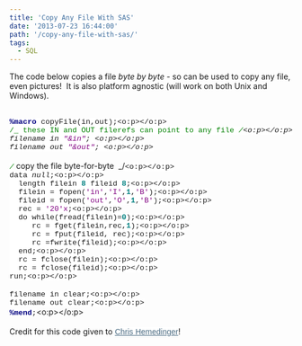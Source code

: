 ```yaml
---
title: 'Copy Any File With SAS'
date: '2013-07-23 16:44:00'
path: '/copy-any-file-with-sas/'
tags:
  - SQL
---
```


The code below copies a file <i>byte by byte</i>&nbsp;- so can be used to copy any file, even pictures! &nbsp;It is also platform agnostic (will work on both Unix and Windows).<div><br /></div><div> <!--[if gte mso 9]><xml> <o:OfficeDocumentSettings>  <o:AllowPNG/> </o:OfficeDocumentSettings></xml><![endif]--> <!--[if gte mso 9]><xml> <w:WordDocument>  <w:View>Normal</w:View>  <w:Zoom>0</w:Zoom>  <w:TrackMoves/>  <w:TrackFormatting/>  <w:PunctuationKerning/>  <w:ValidateAgainstSchemas/>  <w:SaveIfXMLInval>false</w:SaveIfXMLInvalid>  <w:IgnoreMixedContent>false</w:IgnoreMixedContent>  <w:AlwaysShowPlaceholderText>false</w:AlwaysShowPlaceholderText>  <w:DoNotPromoteQF/>  <w:LidThemeOther>EN-US</w:LidThemeOther>  <w:LidThemeAsian>JA</w:LidThemeAsian>  <w:LidThemeComplexScript>X-NONE</w:LidThemeComplexScript>  <w:Compatibility>   <w:BreakWrappedTables/>   <w:SnapToGridInCell/>   <w:WrapTextWithPunct/>   <w:UseAsianBreakRules/>   <w:DontGrowAutofit/>   <w:SplitPgBreakAndParaMark/>   <w:EnableOpenTypeKerning/>   <w:DontFlipMirrorIndents/>   <w:OverrideTableStyleHps/>   <w:UseFELayout/>  </w:Compatibility>  <m:mathPr>   <m:mathFont m:val="Cambria Math"/>   <m:brkBin m:val="before"/>   <m:brkBinSub m:val="&#45;-"/>   <m:smallFrac m:val="off"/>   <m:dispDef/>   <m:lMargin m:val="0"/>   <m:rMargin m:val="0"/>   <m:defJc m:val="centerGroup"/>   <m:wrapIndent m:val="1440"/>   <m:intLim m:val="subSup"/>   <m:naryLim m:val="undOvr"/>  </m:mathPr></w:WordDocument></xml><![endif]--><!--[if gte mso 9]><xml> <w:LatentStyles DefLockedState="false" DefUnhideWhenUsed="true"   DefSemiHidden="true" DefQFormat="false" DefPriority="99"   LatentStyleCount="276">  <w:LsdException Locked="false" Priority="0" SemiHidden="false"    UnhideWhenUsed="false" QFormat="true" Name="Normal"/>  <w:LsdException Locked="false" Priority="9" SemiHidden="false"    UnhideWhenUsed="false" QFormat="true" Name="heading 1"/>  <w:LsdException Locked="false" Priority="9" QFormat="true" Name="heading 2"/>  <w:LsdException Locked="false" Priority="9" QFormat="true" Name="heading 3"/>  <w:LsdException Locked="false" Priority="9" QFormat="true" Name="heading 4"/>  <w:LsdException Locked="false" Priority="9" QFormat="true" Name="heading 5"/>  <w:LsdException Locked="false" Priority="9" QFormat="true" Name="heading 6"/>  <w:LsdException Locked="false" Priority="9" QFormat="true" Name="heading 7"/>  <w:LsdException Locked="false" Priority="9" QFormat="true" Name="heading 8"/>  <w:LsdException Locked="false" Priority="9" QFormat="true" Name="heading 9"/>  <w:LsdException Locked="false" Priority="39" Name="toc 1"/>  <w:LsdException Locked="false" Priority="39" Name="toc 2"/>  <w:LsdException Locked="false" Priority="39" Name="toc 3"/>  <w:LsdException Locked="false" Priority="39" Name="toc 4"/>  <w:LsdException Locked="false" Priority="39" Name="toc 5"/>  <w:LsdException Locked="false" Priority="39" Name="toc 6"/>  <w:LsdException Locked="false" Priority="39" Name="toc 7"/>  <w:LsdException Locked="false" Priority="39" Name="toc 8"/>  <w:LsdException Locked="false" Priority="39" Name="toc 9"/>  <w:LsdException Locked="false" Priority="35" QFormat="true" Name="caption"/>  <w:LsdException Locked="false" Priority="10" SemiHidden="false"    UnhideWhenUsed="false" QFormat="true" Name="Title"/>  <w:LsdException Locked="false" Priority="1" Name="Default Paragraph Font"/>  <w:LsdException Locked="false" Priority="11" SemiHidden="false"    UnhideWhenUsed="false" QFormat="true" Name="Subtitle"/>  <w:LsdException Locked="false" Priority="22" SemiHidden="false"    UnhideWhenUsed="false" QFormat="true" Name="Strong"/>  <w:LsdException Locked="false" Priority="20" SemiHidden="false"    UnhideWhenUsed="false" QFormat="true" Name="Emphasis"/>  <w:LsdException Locked="false" Priority="59" SemiHidden="false"    UnhideWhenUsed="false" Name="Table Grid"/>  <w:LsdException Locked="false" UnhideWhenUsed="false" Name="Placeholder Text"/>  <w:LsdException Locked="false" Priority="1" SemiHidden="false"    UnhideWhenUsed="false" QFormat="true" Name="No Spacing"/>  <w:LsdException Locked="false" Priority="60" SemiHidden="false"    UnhideWhenUsed="false" Name="Light Shading"/>  <w:LsdException Locked="false" Priority="61" SemiHidden="false"    UnhideWhenUsed="false" Name="Light List"/>  <w:LsdException Locked="false" Priority="62" SemiHidden="false"    UnhideWhenUsed="false" Name="Light Grid"/>  <w:LsdException Locked="false" Priority="63" SemiHidden="false"    UnhideWhenUsed="false" Name="Medium Shading 1"/>  <w:LsdException Locked="false" Priority="64" SemiHidden="false"    UnhideWhenUsed="false" Name="Medium Shading 2"/>  <w:LsdException Locked="false" Priority="65" SemiHidden="false"    UnhideWhenUsed="false" Name="Medium List 1"/>  <w:LsdException Locked="false" Priority="66" SemiHidden="false"    UnhideWhenUsed="false" Name="Medium List 2"/>  <w:LsdException Locked="false" Priority="67" SemiHidden="false"    UnhideWhenUsed="false" Name="Medium Grid 1"/>  <w:LsdException Locked="false" Priority="68" SemiHidden="false"    UnhideWhenUsed="false" Name="Medium Grid 2"/>  <w:LsdException Locked="false" Priority="69" SemiHidden="false"    UnhideWhenUsed="false" Name="Medium Grid 3"/>  <w:LsdException Locked="false" Priority="70" SemiHidden="false"    UnhideWhenUsed="false" Name="Dark List"/>  <w:LsdException Locked="false" Priority="71" SemiHidden="false"    UnhideWhenUsed="false" Name="Colorful Shading"/>  <w:LsdException Locked="false" Priority="72" SemiHidden="false"    UnhideWhenUsed="false" Name="Colorful List"/>  <w:LsdException Locked="false" Priority="73" SemiHidden="false"    UnhideWhenUsed="false" Name="Colorful Grid"/>  <w:LsdException Locked="false" Priority="60" SemiHidden="false"    UnhideWhenUsed="false" Name="Light Shading Accent 1"/>  <w:LsdException Locked="false" Priority="61" SemiHidden="false"    UnhideWhenUsed="false" Name="Light List Accent 1"/>  <w:LsdException Locked="false" Priority="62" SemiHidden="false"    UnhideWhenUsed="false" Name="Light Grid Accent 1"/>  <w:LsdException Locked="false" Priority="63" SemiHidden="false"    UnhideWhenUsed="false" Name="Medium Shading 1 Accent 1"/>  <w:LsdException Locked="false" Priority="64" SemiHidden="false"    UnhideWhenUsed="false" Name="Medium Shading 2 Accent 1"/>  <w:LsdException Locked="false" Priority="65" SemiHidden="false"    UnhideWhenUsed="false" Name="Medium List 1 Accent 1"/>  <w:LsdException Locked="false" UnhideWhenUsed="false" Name="Revision"/>  <w:LsdException Locked="false" Priority="34" SemiHidden="false"    UnhideWhenUsed="false" QFormat="true" Name="List Paragraph"/>  <w:LsdException Locked="false" Priority="29" SemiHidden="false"    UnhideWhenUsed="false" QFormat="true" Name="Quote"/>  <w:LsdException Locked="false" Priority="30" SemiHidden="false"    UnhideWhenUsed="false" QFormat="true" Name="Intense Quote"/>  <w:LsdException Locked="false" Priority="66" SemiHidden="false"    UnhideWhenUsed="false" Name="Medium List 2 Accent 1"/>  <w:LsdException Locked="false" Priority="67" SemiHidden="false"    UnhideWhenUsed="false" Name="Medium Grid 1 Accent 1"/>  <w:LsdException Locked="false" Priority="68" SemiHidden="false"    UnhideWhenUsed="false" Name="Medium Grid 2 Accent 1"/>  <w:LsdException Locked="false" Priority="69" SemiHidden="false"    UnhideWhenUsed="false" Name="Medium Grid 3 Accent 1"/>  <w:LsdException Locked="false" Priority="70" SemiHidden="false"    UnhideWhenUsed="false" Name="Dark List Accent 1"/>  <w:LsdException Locked="false" Priority="71" SemiHidden="false"    UnhideWhenUsed="false" Name="Colorful Shading Accent 1"/>  <w:LsdException Locked="false" Priority="72" SemiHidden="false"    UnhideWhenUsed="false" Name="Colorful List Accent 1"/>  <w:LsdException Locked="false" Priority="73" SemiHidden="false"    UnhideWhenUsed="false" Name="Colorful Grid Accent 1"/>  <w:LsdException Locked="false" Priority="60" SemiHidden="false"    UnhideWhenUsed="false" Name="Light Shading Accent 2"/>  <w:LsdException Locked="false" Priority="61" SemiHidden="false"    UnhideWhenUsed="false" Name="Light List Accent 2"/>  <w:LsdException Locked="false" Priority="62" SemiHidden="false"    UnhideWhenUsed="false" Name="Light Grid Accent 2"/>  <w:LsdException Locked="false" Priority="63" SemiHidden="false"    UnhideWhenUsed="false" Name="Medium Shading 1 Accent 2"/>  <w:LsdException Locked="false" Priority="64" SemiHidden="false"    UnhideWhenUsed="false" Name="Medium Shading 2 Accent 2"/>  <w:LsdException Locked="false" Priority="65" SemiHidden="false"    UnhideWhenUsed="false" Name="Medium List 1 Accent 2"/>  <w:LsdException Locked="false" Priority="66" SemiHidden="false"    UnhideWhenUsed="false" Name="Medium List 2 Accent 2"/>  <w:LsdException Locked="false" Priority="67" SemiHidden="false"    UnhideWhenUsed="false" Name="Medium Grid 1 Accent 2"/>  <w:LsdException Locked="false" Priority="68" SemiHidden="false"    UnhideWhenUsed="false" Name="Medium Grid 2 Accent 2"/>  <w:LsdException Locked="false" Priority="69" SemiHidden="false"    UnhideWhenUsed="false" Name="Medium Grid 3 Accent 2"/>  <w:LsdException Locked="false" Priority="70" SemiHidden="false"    UnhideWhenUsed="false" Name="Dark List Accent 2"/>  <w:LsdException Locked="false" Priority="71" SemiHidden="false"    UnhideWhenUsed="false" Name="Colorful Shading Accent 2"/>  <w:LsdException Locked="false" Priority="72" SemiHidden="false"    UnhideWhenUsed="false" Name="Colorful List Accent 2"/>  <w:LsdException Locked="false" Priority="73" SemiHidden="false"    UnhideWhenUsed="false" Name="Colorful Grid Accent 2"/>  <w:LsdException Locked="false" Priority="60" SemiHidden="false"    UnhideWhenUsed="false" Name="Light Shading Accent 3"/>  <w:LsdException Locked="false" Priority="61" SemiHidden="false"    UnhideWhenUsed="false" Name="Light List Accent 3"/>  <w:LsdException Locked="false" Priority="62" SemiHidden="false"    UnhideWhenUsed="false" Name="Light Grid Accent 3"/>  <w:LsdException Locked="false" Priority="63" SemiHidden="false"    UnhideWhenUsed="false" Name="Medium Shading 1 Accent 3"/>  <w:LsdException Locked="false" Priority="64" SemiHidden="false"    UnhideWhenUsed="false" Name="Medium Shading 2 Accent 3"/>  <w:LsdException Locked="false" Priority="65" SemiHidden="false"    UnhideWhenUsed="false" Name="Medium List 1 Accent 3"/>  <w:LsdException Locked="false" Priority="66" SemiHidden="false"    UnhideWhenUsed="false" Name="Medium List 2 Accent 3"/>  <w:LsdException Locked="false" Priority="67" SemiHidden="false"    UnhideWhenUsed="false" Name="Medium Grid 1 Accent 3"/>  <w:LsdException Locked="false" Priority="68" SemiHidden="false"    UnhideWhenUsed="false" Name="Medium Grid 2 Accent 3"/>  <w:LsdException Locked="false" Priority="69" SemiHidden="false"    UnhideWhenUsed="false" Name="Medium Grid 3 Accent 3"/>  <w:LsdException Locked="false" Priority="70" SemiHidden="false"    UnhideWhenUsed="false" Name="Dark List Accent 3"/>  <w:LsdException Locked="false" Priority="71" SemiHidden="false"    UnhideWhenUsed="false" Name="Colorful Shading Accent 3"/>  <w:LsdException Locked="false" Priority="72" SemiHidden="false"    UnhideWhenUsed="false" Name="Colorful List Accent 3"/>  <w:LsdException Locked="false" Priority="73" SemiHidden="false"    UnhideWhenUsed="false" Name="Colorful Grid Accent 3"/>  <w:LsdException Locked="false" Priority="60" SemiHidden="false"    UnhideWhenUsed="false" Name="Light Shading Accent 4"/>  <w:LsdException Locked="false" Priority="61" SemiHidden="false"    UnhideWhenUsed="false" Name="Light List Accent 4"/>  <w:LsdException Locked="false" Priority="62" SemiHidden="false"    UnhideWhenUsed="false" Name="Light Grid Accent 4"/>  <w:LsdException Locked="false" Priority="63" SemiHidden="false"    UnhideWhenUsed="false" Name="Medium Shading 1 Accent 4"/>  <w:LsdException Locked="false" Priority="64" SemiHidden="false"    UnhideWhenUsed="false" Name="Medium Shading 2 Accent 4"/>  <w:LsdException Locked="false" Priority="65" SemiHidden="false"    UnhideWhenUsed="false" Name="Medium List 1 Accent 4"/>  <w:LsdException Locked="false" Priority="66" SemiHidden="false"    UnhideWhenUsed="false" Name="Medium List 2 Accent 4"/>  <w:LsdException Locked="false" Priority="67" SemiHidden="false"    UnhideWhenUsed="false" Name="Medium Grid 1 Accent 4"/>  <w:LsdException Locked="false" Priority="68" SemiHidden="false"    UnhideWhenUsed="false" Name="Medium Grid 2 Accent 4"/>  <w:LsdException Locked="false" Priority="69" SemiHidden="false"    UnhideWhenUsed="false" Name="Medium Grid 3 Accent 4"/>  <w:LsdException Locked="false" Priority="70" SemiHidden="false"    UnhideWhenUsed="false" Name="Dark List Accent 4"/>  <w:LsdException Locked="false" Priority="71" SemiHidden="false"    UnhideWhenUsed="false" Name="Colorful Shading Accent 4"/>  <w:LsdException Locked="false" Priority="72" SemiHidden="false"    UnhideWhenUsed="false" Name="Colorful List Accent 4"/>  <w:LsdException Locked="false" Priority="73" SemiHidden="false"    UnhideWhenUsed="false" Name="Colorful Grid Accent 4"/>  <w:LsdException Locked="false" Priority="60" SemiHidden="false"    UnhideWhenUsed="false" Name="Light Shading Accent 5"/>  <w:LsdException Locked="false" Priority="61" SemiHidden="false"    UnhideWhenUsed="false" Name="Light List Accent 5"/>  <w:LsdException Locked="false" Priority="62" SemiHidden="false"    UnhideWhenUsed="false" Name="Light Grid Accent 5"/>  <w:LsdException Locked="false" Priority="63" SemiHidden="false"    UnhideWhenUsed="false" Name="Medium Shading 1 Accent 5"/>  <w:LsdException Locked="false" Priority="64" SemiHidden="false"    UnhideWhenUsed="false" Name="Medium Shading 2 Accent 5"/>  <w:LsdException Locked="false" Priority="65" SemiHidden="false"    UnhideWhenUsed="false" Name="Medium List 1 Accent 5"/>  <w:LsdException Locked="false" Priority="66" SemiHidden="false"    UnhideWhenUsed="false" Name="Medium List 2 Accent 5"/>  <w:LsdException Locked="false" Priority="67" SemiHidden="false"    UnhideWhenUsed="false" Name="Medium Grid 1 Accent 5"/>  <w:LsdException Locked="false" Priority="68" SemiHidden="false"    UnhideWhenUsed="false" Name="Medium Grid 2 Accent 5"/>  <w:LsdException Locked="false" Priority="69" SemiHidden="false"    UnhideWhenUsed="false" Name="Medium Grid 3 Accent 5"/>  <w:LsdException Locked="false" Priority="70" SemiHidden="false"    UnhideWhenUsed="false" Name="Dark List Accent 5"/>  <w:LsdException Locked="false" Priority="71" SemiHidden="false"    UnhideWhenUsed="false" Name="Colorful Shading Accent 5"/>  <w:LsdException Locked="false" Priority="72" SemiHidden="false"    UnhideWhenUsed="false" Name="Colorful List Accent 5"/>  <w:LsdException Locked="false" Priority="73" SemiHidden="false"    UnhideWhenUsed="false" Name="Colorful Grid Accent 5"/>  <w:LsdException Locked="false" Priority="60" SemiHidden="false"    UnhideWhenUsed="false" Name="Light Shading Accent 6"/>  <w:LsdException Locked="false" Priority="61" SemiHidden="false"    UnhideWhenUsed="false" Name="Light List Accent 6"/>  <w:LsdException Locked="false" Priority="62" SemiHidden="false"    UnhideWhenUsed="false" Name="Light Grid Accent 6"/>  <w:LsdException Locked="false" Priority="63" SemiHidden="false"    UnhideWhenUsed="false" Name="Medium Shading 1 Accent 6"/>  <w:LsdException Locked="false" Priority="64" SemiHidden="false"    UnhideWhenUsed="false" Name="Medium Shading 2 Accent 6"/>  <w:LsdException Locked="false" Priority="65" SemiHidden="false"    UnhideWhenUsed="false" Name="Medium List 1 Accent 6"/>  <w:LsdException Locked="false" Priority="66" SemiHidden="false"    UnhideWhenUsed="false" Name="Medium List 2 Accent 6"/>  <w:LsdException Locked="false" Priority="67" SemiHidden="false"    UnhideWhenUsed="false" Name="Medium Grid 1 Accent 6"/>  <w:LsdException Locked="false" Priority="68" SemiHidden="false"    UnhideWhenUsed="false" Name="Medium Grid 2 Accent 6"/>  <w:LsdException Locked="false" Priority="69" SemiHidden="false"    UnhideWhenUsed="false" Name="Medium Grid 3 Accent 6"/>  <w:LsdException Locked="false" Priority="70" SemiHidden="false"    UnhideWhenUsed="false" Name="Dark List Accent 6"/>  <w:LsdException Locked="false" Priority="71" SemiHidden="false"    UnhideWhenUsed="false" Name="Colorful Shading Accent 6"/>  <w:LsdException Locked="false" Priority="72" SemiHidden="false"    UnhideWhenUsed="false" Name="Colorful List Accent 6"/>  <w:LsdException Locked="false" Priority="73" SemiHidden="false"    UnhideWhenUsed="false" Name="Colorful Grid Accent 6"/>  <w:LsdException Locked="false" Priority="19" SemiHidden="false"    UnhideWhenUsed="false" QFormat="true" Name="Subtle Emphasis"/>  <w:LsdException Locked="false" Priority="21" SemiHidden="false"    UnhideWhenUsed="false" QFormat="true" Name="Intense Emphasis"/>  <w:LsdException Locked="false" Priority="31" SemiHidden="false"    UnhideWhenUsed="false" QFormat="true" Name="Subtle Reference"/>  <w:LsdException Locked="false" Priority="32" SemiHidden="false"    UnhideWhenUsed="false" QFormat="true" Name="Intense Reference"/>  <w:LsdException Locked="false" Priority="33" SemiHidden="false"    UnhideWhenUsed="false" QFormat="true" Name="Book Title"/>  <w:LsdException Locked="false" Priority="37" Name="Bibliography"/>  <w:LsdException Locked="false" Priority="39" QFormat="true" Name="TOC Heading"/> </w:LatentStyles></xml><![endif]--> <!--[if gte mso 10]><![endif]--> <!--StartFragment--> <div><b><span lang="EN-US" style="background: white; color: navy; font-family: &quot;Courier New&quot;; font-size: 10.0pt; mso-bidi-font-family: &quot;Courier New&quot;;">%macro</span></b><span lang="EN-US" style="background-color: white; background-position: initial initial; background-repeat: initial initial; font-family: 'Courier New'; font-size: 10pt;"> copyFile(in,out);<o:p></o:p></span></div><div><span lang="EN-US" style="background: white; color: green; font-family: &quot;Courier New&quot;; font-size: 10.0pt; mso-bidi-font-family: &quot;Courier New&quot;;">/_ these IN and OUT filerefs can point to any file _/</span><span lang="EN-US" style="background-color: white; background-position: initial initial; background-repeat: initial initial; font-family: 'Courier New'; font-size: 10pt;"><o:p></o:p></span></div><div><span lang="EN-US" style="background-color: white; background-position: initial initial; background-repeat: initial initial; font-family: 'Courier New'; font-size: 10pt;">filename in </span><span lang="EN-US" style="background: white; color: purple; font-family: &quot;Courier New&quot;; font-size: 10.0pt; mso-bidi-font-family: &quot;Courier New&quot;;">"&amp;in"</span><span lang="EN-US" style="background-color: white; background-position: initial initial; background-repeat: initial initial; font-family: 'Courier New'; font-size: 10pt;">; <o:p></o:p></span></div><div><span lang="EN-US" style="background-color: white; background-position: initial initial; background-repeat: initial initial; font-family: 'Courier New'; font-size: 10pt;">filename out </span><span lang="EN-US" style="background: white; color: purple; font-family: &quot;Courier New&quot;; font-size: 10.0pt; mso-bidi-font-family: &quot;Courier New&quot;;">"&amp;out"</span><span lang="EN-US" style="background-color: white; background-position: initial initial; background-repeat: initial initial; font-family: 'Courier New'; font-size: 10pt;">; <o:p></o:p></span></div><div><br /></div><div><span lang="EN-US" style="background: white; color: green; font-family: &quot;Courier New&quot;; font-size: 10.0pt; mso-bidi-font-family: &quot;Courier New&quot;;">/_ copy the file byte-for-byte&nbsp; _/</span><span lang="EN-US" style="background-color: white; background-position: initial initial; background-repeat: initial initial; font-family: 'Courier New'; font-size: 10pt;"><o:p></o:p></span></div><div><span lang="EN-US" style="background-color: white; background-position: initial initial; background-repeat: initial initial; font-family: 'Courier New'; font-size: 10pt;">data _null_;<o:p></o:p></span></div><div><span lang="EN-US" style="background-color: white; background-position: initial initial; background-repeat: initial initial; font-family: 'Courier New'; font-size: 10pt;">&nbsp; length filein </span><b><span lang="EN-US" style="background: white; color: teal; font-family: &quot;Courier New&quot;; font-size: 10.0pt; mso-bidi-font-family: &quot;Courier New&quot;;">8</span></b><span lang="EN-US" style="background-color: white; background-position: initial initial; background-repeat: initial initial; font-family: 'Courier New'; font-size: 10pt;"> fileid </span><b><span lang="EN-US" style="background: white; color: teal; font-family: &quot;Courier New&quot;; font-size: 10.0pt; mso-bidi-font-family: &quot;Courier New&quot;;">8</span></b><span lang="EN-US" style="background-color: white; background-position: initial initial; background-repeat: initial initial; font-family: 'Courier New'; font-size: 10pt;">;<o:p></o:p></span></div><div><span lang="EN-US" style="background-color: white; background-position: initial initial; background-repeat: initial initial; font-family: 'Courier New'; font-size: 10pt;">&nbsp; filein = fopen(</span><span lang="EN-US" style="background: white; color: purple; font-family: &quot;Courier New&quot;; font-size: 10.0pt; mso-bidi-font-family: &quot;Courier New&quot;;">'in'</span><span lang="EN-US" style="background-color: white; background-position: initial initial; background-repeat: initial initial; font-family: 'Courier New'; font-size: 10pt;">,</span><span lang="EN-US" style="background: white; color: purple; font-family: &quot;Courier New&quot;; font-size: 10.0pt; mso-bidi-font-family: &quot;Courier New&quot;;">'I'</span><span lang="EN-US" style="background-color: white; background-position: initial initial; background-repeat: initial initial; font-family: 'Courier New'; font-size: 10pt;">,</span><b><span lang="EN-US" style="background: white; color: teal; font-family: &quot;Courier New&quot;; font-size: 10.0pt; mso-bidi-font-family: &quot;Courier New&quot;;">1</span></b><span lang="EN-US" style="background-color: white; background-position: initial initial; background-repeat: initial initial; font-family: 'Courier New'; font-size: 10pt;">,</span><span lang="EN-US" style="background: white; color: purple; font-family: &quot;Courier New&quot;; font-size: 10.0pt; mso-bidi-font-family: &quot;Courier New&quot;;">'B'</span><span lang="EN-US" style="background-color: white; background-position: initial initial; background-repeat: initial initial; font-family: 'Courier New'; font-size: 10pt;">);<o:p></o:p></span></div><div><span lang="EN-US" style="background-color: white; background-position: initial initial; background-repeat: initial initial; font-family: 'Courier New'; font-size: 10pt;">&nbsp; fileid = fopen(</span><span lang="EN-US" style="background: white; color: purple; font-family: &quot;Courier New&quot;; font-size: 10.0pt; mso-bidi-font-family: &quot;Courier New&quot;;">'out'</span><span lang="EN-US" style="background-color: white; background-position: initial initial; background-repeat: initial initial; font-family: 'Courier New'; font-size: 10pt;">,</span><span lang="EN-US" style="background: white; color: purple; font-family: &quot;Courier New&quot;; font-size: 10.0pt; mso-bidi-font-family: &quot;Courier New&quot;;">'O'</span><span lang="EN-US" style="background-color: white; background-position: initial initial; background-repeat: initial initial; font-family: 'Courier New'; font-size: 10pt;">,</span><b><span lang="EN-US" style="background: white; color: teal; font-family: &quot;Courier New&quot;; font-size: 10.0pt; mso-bidi-font-family: &quot;Courier New&quot;;">1</span></b><span lang="EN-US" style="background-color: white; background-position: initial initial; background-repeat: initial initial; font-family: 'Courier New'; font-size: 10pt;">,</span><span lang="EN-US" style="background: white; color: purple; font-family: &quot;Courier New&quot;; font-size: 10.0pt; mso-bidi-font-family: &quot;Courier New&quot;;">'B'</span><span lang="EN-US" style="background-color: white; background-position: initial initial; background-repeat: initial initial; font-family: 'Courier New'; font-size: 10pt;">);<o:p></o:p></span></div><div><span lang="EN-US" style="background-color: white; background-position: initial initial; background-repeat: initial initial; font-family: 'Courier New'; font-size: 10pt;">&nbsp; rec = </span><span lang="EN-US" style="background: white; color: purple; font-family: &quot;Courier New&quot;; font-size: 10.0pt; mso-bidi-font-family: &quot;Courier New&quot;;">'20'x</span><span lang="EN-US" style="background-color: white; background-position: initial initial; background-repeat: initial initial; font-family: 'Courier New'; font-size: 10pt;">;<o:p></o:p></span></div><div><span lang="EN-US" style="background-color: white; background-position: initial initial; background-repeat: initial initial; font-family: 'Courier New'; font-size: 10pt;">&nbsp; do while(fread(filein)=</span><b><span lang="EN-US" style="background: white; color: teal; font-family: &quot;Courier New&quot;; font-size: 10.0pt; mso-bidi-font-family: &quot;Courier New&quot;;">0</span></b><span lang="EN-US" style="background-color: white; background-position: initial initial; background-repeat: initial initial; font-family: 'Courier New'; font-size: 10pt;">);<o:p></o:p></span></div><div><span lang="EN-US" style="background-color: white; background-position: initial initial; background-repeat: initial initial; font-family: 'Courier New'; font-size: 10pt;">&nbsp;&nbsp;&nbsp;&nbsp; rc = fget(filein,rec,</span><b><span lang="EN-US" style="background: white; color: teal; font-family: &quot;Courier New&quot;; font-size: 10.0pt; mso-bidi-font-family: &quot;Courier New&quot;;">1</span></b><span lang="EN-US" style="background-color: white; background-position: initial initial; background-repeat: initial initial; font-family: 'Courier New'; font-size: 10pt;">);<o:p></o:p></span></div><div><span lang="EN-US" style="background-color: white; background-position: initial initial; background-repeat: initial initial; font-family: 'Courier New'; font-size: 10pt;">&nbsp;&nbsp;&nbsp;&nbsp; rc = fput(fileid, rec);<o:p></o:p></span></div><div><span lang="EN-US" style="background-color: white; background-position: initial initial; background-repeat: initial initial; font-family: 'Courier New'; font-size: 10pt;">&nbsp;&nbsp;&nbsp;&nbsp; rc =fwrite(fileid);<o:p></o:p></span></div><div><span lang="EN-US" style="background-color: white; background-position: initial initial; background-repeat: initial initial; font-family: 'Courier New'; font-size: 10pt;">&nbsp; end;<o:p></o:p></span></div><div><span lang="EN-US" style="background-color: white; background-position: initial initial; background-repeat: initial initial; font-family: 'Courier New'; font-size: 10pt;">&nbsp; rc = fclose(filein);<o:p></o:p></span></div><div><span lang="EN-US" style="background-color: white; background-position: initial initial; background-repeat: initial initial; font-family: 'Courier New'; font-size: 10pt;">&nbsp; rc = fclose(fileid);<o:p></o:p></span></div><div><span lang="EN-US" style="background-color: white; background-position: initial initial; background-repeat: initial initial; font-family: 'Courier New'; font-size: 10pt;">run;<o:p></o:p></span></div><div><br /></div><div><span lang="EN-US" style="background-color: white; background-position: initial initial; background-repeat: initial initial; font-family: 'Courier New'; font-size: 10pt;">filename in clear;<o:p></o:p></span></div><div><span lang="EN-US" style="background-color: white; background-position: initial initial; background-repeat: initial initial; font-family: 'Courier New'; font-size: 10pt;">filename out clear;<o:p></o:p></span></div><div><b><span lang="EN-US" style="background: white; color: navy; font-family: &quot;Courier New&quot;; font-size: 10.0pt; mso-bidi-font-family: &quot;Courier New&quot;;">%mend</span></b><span lang="EN-US" style="background-color: white; background-position: initial initial; background-repeat: initial initial; font-family: 'Courier New'; font-size: 10pt;">;</span><span lang="EN-US"><o:p></o:p></span></div><!--EndFragment--><br />Credit for this code given to&nbsp;<a href="http://blogs.sas.com/content/sasdummy/2011/06/17/how-to-use-sas-data-step-to-copy-a-file-from-anywhere/" rel="nofollow" style="background-color: white; border: 0px; color: #4a6b82; cursor: pointer; font-family: Arial, 'Liberation Sans', 'DejaVu Sans', sans-serif; font-size: 14px; line-height: 18px; margin: 0px; padding: 0px; text-align: left; vertical-align: baseline;">Chris Hemedinger</a>!</div>
